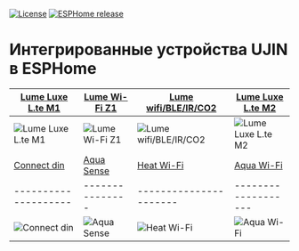 [![License][license-shield]][license]
[![ESPHome release][esphome-release-shield]][esphome-release]

[license-shield]: https://img.shields.io/static/v1?label=License&message=MIT&color=orange&logo=license
[license]: https://opensource.org/licenses/MIT
[esphome-release-shield]: https://img.shields.io/static/v1?label=ESPHome&message=2025.3&color=green&logo=esphome
[esphome-release]: https://GitHub.com/esphome/esphome/releases/


# Интегрированные устройства UJIN в ESPHome


| [Lume Luxe L.te M1](https://github.com/ananyevgv/esphome-ujin/tree/main/Lume%20Luxe_L.te%20M1)  |  [Lume Wi-Fi Z1](https://github.com/ananyevgv/esphome-ujin/blob/main/Lume%20Wi-Fi_Z1) | [Lume wifi/BLE/IR/CO2](https://github.com/ananyevgv/esphome-ujin/blob/main/Lume%20Wi-Fi_BLE_IR_CO2) | [Lume Luxe L.te M2](https://github.com/ananyevgv/esphome-ujin/tree/main/Lume%20Luxe_L.te%20M2) | 
|--------------------|---------------|----------------------|-------------------|
| ![Lume Luxe L.te M1](https://github.com/Ananyevgv/esphome-ujin/blob/5f76cadf9561d7a832881ac16208bb044533d744/Lume%20Luxe_L.te%20M1/images/Luxe_Lte%20M1_1.jpg) | ![Lume Wi-Fi Z1](https://github.com/ananyevgv/esphome-ujin/blob/main/Lume%20Wi-Fi_Z1/Lume%20WIFI%20Z1.jpg) | ![Lume wifi/BLE/IR/CO2](https://github.com/ananyevgv/esphome-ujin/blob/main/Lume%20Wi-Fi_BLE_IR_CO2/images/Lume%20wifi_BLE_IR_CO2_1.jpg) | ![Lume Luxe L.te M2](https://github.com/ananyevgv/esphome-ujin/blob/main/Lume%20Luxe_L.te%20M2/Lume%20Luxe_L.te%20M2.jpg) |
| [Connect din](https://github.com/Ananyevgv/esphome-ujin/blob/f9e8dd99a58445ae1349fafaf5a36c6e7d8ec50f/Connect-din%20Wi-Fi)        | [Aqua Sense](https://github.com/Ananyevgv/esphome-ujin/blob/02668abdb31d5efbcec2e42ae0b62cf414c559d0/Aqua-Sense%20BLE)    | [Heat Wi-Fi](https://github.com/ananyevgv/esphome-ujin/tree/main/Heat%20Wi-Fi)           |   [Aqua Wi-Fi](https://github.com/ananyevgv/esphome-ujin/blob/ab583b7662ee3f60981c07a3cfd8f1724de03bbe/Aqua%20Wi-Fi_BLE_220%D0%92_%D0%A1%D0%A3-02_R2)       | 
|--------------------|---------------|----------------------|-------------------|
| ![Connect din](https://github.com/ananyevgv/esphome-ujin/blob/main/Connect-din%20Wi-Fi/images/connect-din_wi-fi.jpg) | ![Aqua Sense](https://github.com/ananyevgv/esphome-ujin/blob/c8646eea51e237678c43588dae4a290cfe0a1586/Aqua-Sense%20BLE/images/Aqua-Sense%20BLE.jpg) | ![Heat Wi-Fi](https://github.com/Ananyevgv/esphome-ujin/blob/382708609ab669d9a017be2ed7dc692cb6605322/Heat%20Wi-Fi/images/heat_1.jpg) | ![Aqua Wi-Fi](https://github.com/ananyevgv/esphome-ujin/blob/c8646eea51e237678c43588dae4a290cfe0a1586/Aqua%20Wi-Fi_BLE_220%D0%92_%D0%A1%D0%A3-02_R2/images/Aqua%20Wi-Fi_1.jpg) |




